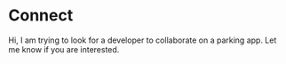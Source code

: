 # Connect
Hi,
I am trying to look for a developer to collaborate on a parking app. Let me know if you are interested. 
